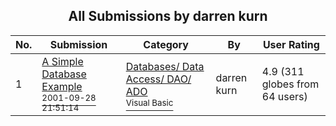 ﻿<div align="center">

## All Submissions by darren kurn

</div>

No.  | Submission | Category | By   | User Rating
---- | ---------- | -------- | ---- | -----------
1 | [A Simple Database Example<br /><sup>2001-09-28 21:51:14</sup>](https://github.com/Planet-Source-Code/darren-kurn-a-simple-database-example__1-27629) | [Databases/ Data Access/ DAO/ ADO<br /><sup>Visual Basic</sup>](../ByCategory/databases-data-access-dao-ado__1-6.md) | darren kurn | 4.9 (311 globes from 64 users)
